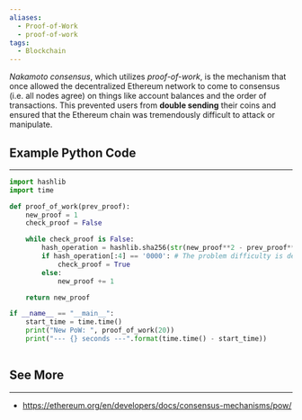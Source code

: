```yaml
---
aliases:
  - Proof-of-Work
  - proof-of-work
tags:
  - Blockchain
---
```



_Nakamoto consensus_, which utilizes _proof-of-work_, is the mechanism that once allowed the decentralized Ethereum network to come to consensus (i.e. all nodes agree) on things like account balances and the order of transactions. This prevented users from __double sending__ their coins and ensured that the Ethereum chain was tremendously difficult to attack or manipulate.


## Example Python Code
---
```python
import hashlib
import time

def proof_of_work(prev_proof):
	new_proof = 1
	check_proof = False

	while check_proof is False:
		hash_operation = hashlib.sha256(str(new_proof**2 - prev_proof**2).encode()).hexdigest()
		if hash_operation[:4] == '0000': # The problem difficulty is defined here.
			check_proof = True
		else:
			new_proof += 1

	return new_proof

if __name__ == "__main__":
	start_time = time.time()
	print("New PoW: ", proof_of_work(20))
	print("--- {} seconds ---".format(time.time() - start_time))
			
```


## See More
---
- https://ethereum.org/en/developers/docs/consensus-mechanisms/pow/